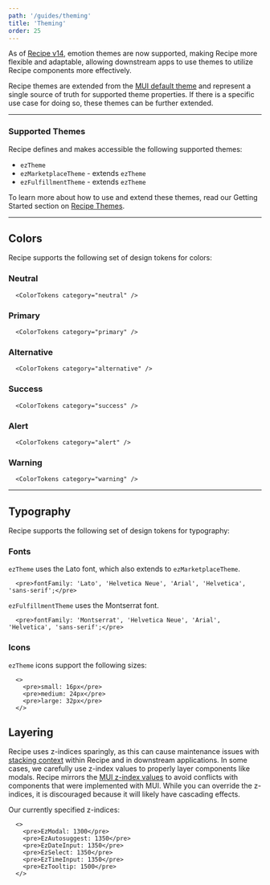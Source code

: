 ```yaml
---
path: '/guides/theming'
title: 'Theming'
order: 25
---
```


As of [Recipe v14](/support/migrating-to-recipe-14/), emotion themes are now supported, making Recipe more flexible and adaptable, allowing downstream apps to use themes to utilize Recipe components more effectively.

Recipe themes are extended from the [MUI default theme](https://mui.com/customization/default-theme/) and represent a single source of truth for supported theme properties. If there is a specific use case for doing so, these themes can be further extended.

<EzAlert headline="Warning" tagline="Extending themes can make future upgrade paths more difficult and should only be done when there is a valid use case to do so. If you'd like to suggest a change to a supported theme, please reach out to the Recipe team." use="warning" ></EzAlert>

---

### Supported Themes

Recipe defines and makes accessible the following supported themes:

- `ezTheme`
- `ezMarketplaceTheme` - extends `ezTheme`
- `ezFulfillmentTheme` - extends `ezTheme`

To learn more about how to use and extend these themes, read our Getting Started section on [Recipe Themes](/guides/getting-started/#recipe-themes).

---

## Colors

Recipe supports the following set of design tokens for colors:

### Neutral

```jsx-hide-controls
  <ColorTokens category="neutral" />
```

### Primary

```jsx-hide-controls
  <ColorTokens category="primary" />
```

### Alternative

```jsx-hide-controls
  <ColorTokens category="alternative" />
```

### Success

```jsx-hide-controls
  <ColorTokens category="success" />
```

### Alert

```jsx-hide-controls
  <ColorTokens category="alert" />
```

### Warning

```jsx-hide-controls
  <ColorTokens category="warning" />
```

---

## Typography

Recipe supports the following set of design tokens for typography:

### Fonts

`ezTheme` uses the Lato font, which also extends to `ezMarketplaceTheme`.

```jsx-hide-controls
  <pre>fontFamily: 'Lato', 'Helvetica Neue', 'Arial', 'Helvetica', 'sans-serif';</pre>
```

`ezFulfillmentTheme` uses the Montserrat font.

```jsx-hide-controls
  <pre>fontFamily: 'Montserrat', 'Helvetica Neue', 'Arial', 'Helvetica', 'sans-serif';</pre>
```

### Icons

`ezTheme` icons support the following sizes:

```jsx-hide-controls
  <>
    <pre>small: 16px</pre>
    <pre>medium: 24px</pre>
    <pre>large: 32px</pre>
  </>
```

## Layering

Recipe uses z-indices sparingly, as this can cause maintenance issues with [stacking context](https://developer.mozilla.org/en-US/docs/Web/CSS/CSS_Positioning/Understanding_z_index/The_stacking_context) within Recipe and in downstream applications. In some cases, we carefully use z-index values to properly layer components like modals. Recipe mirrors the [MUI z-index values](https://mui.com/material-ui/customization/z-index/) to avoid conflicts with components that were implemented with MUI. While you can override the z-indices, it is discouraged because it will likely have cascading effects.

Our currently specified z-indices:

```jsx-hide-controls
  <>
    <pre>EzModal: 1300</pre>
    <pre>EzAutosuggest: 1350</pre>
    <pre>EzDateInput: 1350</pre>
    <pre>EzSelect: 1350</pre>
    <pre>EzTimeInput: 1350</pre>
    <pre>EzTooltip: 1500</pre>
  </>
```
